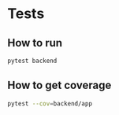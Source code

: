 # Tests

## How to run

```bash
pytest backend
```

## How to get coverage

```bash
pytest --cov=backend/app
```
